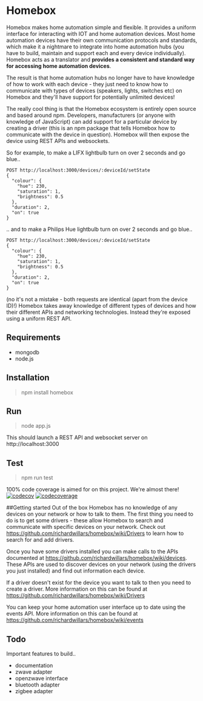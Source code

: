# Homebox
Homebox makes home automation simple and flexible. It provides a uniform interface for interacting with IOT and home automation devices. Most home automation devices have their own communication protocols and standards, which make it a nightmare to integrate into home automation hubs (you have to build, maintain and support each and every device individually). Homebox acts as a translator and **provides a consistent and standard way for accessing home automation devices**.

The result is that home automation hubs no longer have to have knowledge of how to work with each device - they just need to know how to communicate with types of devices (speakers, lights, switches etc) on Homebox and they'll have support for potentially unlimited devices!

The really cool thing is that the Homebox ecosystem is entirely open source and based around npm. Developers, manufacturers (or anyone with knowledge of JavaScript) can add support for a particular device by creating a driver (this is an npm package that tells Homebox how to communicate with the device in question). Homebox will then expose the device using REST APIs and websockets.

So for example, to make a LIFX lightbulb turn on over 2 seconds and go blue..

    POST http://localhost:3000/devices/:deviceId/setState
    {
      "colour": {
        "hue": 230,
        "saturation": 1,
        "brightness": 0.5
      },
      "duration": 2,
      "on": true
    }
    
.. and to make a Philips Hue lightbulb turn on over 2 seconds and go blue..

    POST http://localhost:3000/devices/:deviceId/setState
    {
      "colour": {
        "hue": 230,
        "saturation": 1,
        "brightness": 0.5
      },
      "duration": 2,
      "on": true
    }
    
    
(no it's not a mistake - both requests are identical (apart from the device ID)!)
Homebox takes away knowledge of different types of devices and how their different APIs and networking technologies. Instead they're exposed using a uniform REST API.


## Requirements
- mongodb
- node.js

## Installation
> npm install homebox

## Run
> node app.js

This should launch a REST API and websocket server on http://localhost:3000

## Test
> npm run test

100% code coverage is aimed for on this project. We're almost there!
[![codecov](https://codecov.io/gh/richardwillars/homebox/branch/master/graph/badge.svg)](https://codecov.io/gh/richardwillars/homebox)
[![codecoverage](https://codecov.io/gh/richardwillars/homebox/branch/master/graphs/sunburst.svg)](https://codecov.io/gh/richardwillars/homebox)


##Getting started
Out of the box Homebox has no knowledge of any devices on your network or how to talk to them. The first thing you need to do is to get some drivers - these allow Homebox to search and communicate with specific devices on your network. Check out https://github.com/richardwillars/homebox/wiki/Drivers to learn how to search for and add drivers.

Once you have some drivers installed you can make calls to the APIs documented at https://github.com/richardwillars/homebox/wiki/devices. These APIs are used to discover devices on your network (using the drivers you just installed) and find out information each device.

If a driver doesn't exist for the device you want to talk to then you need to create a driver. More information on this can be found at https://github.com/richardwillars/homebox/wiki/Drivers

You can keep your home automation user interface up to date using the events API. More information on this can be found at https://github.com/richardwillars/homebox/wiki/events

## Todo
Important features to build..
- documentation
- zwave adapter
- openzwave interface
- bluetooth adapter
- zigbee adapter
